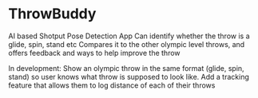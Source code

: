 # ThrowBuddy 
AI based Shotput Pose Detection App
Can identify whether the throw is a glide, spin, stand etc
Compares it to the other olympic level throws, and offers feedback and ways to help improve the throw

In development:
Show an olympic throw in the same format (glide, spin, stand) so user knows what throw is supposed to look like. 
Add a tracking feature that allows them to log distance of each of their throws
